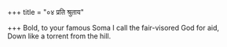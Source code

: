 +++
title = "०४ प्रति श्रुताय"

+++
Bold, to your famous Soma I call the fair-visored God for aid,  
     Down like a torrent from the hill.